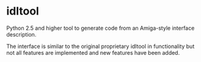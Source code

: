 # idltool
Python 2.5 and higher tool to generate code from an Amiga-style interface description.

The interface is similar to the original proprietary idltool in functionality but not all features are implemented and new features have been added.
